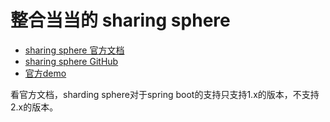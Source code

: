 # 整合当当的 sharing sphere 
- [sharing sphere 官方文档](http://shardingsphere.io/document/current/cn/overview/)
- [sharing sphere GitHub](https://github.com/sharding-sphere/sharding-sphere)
- [官方demo](https://github.com/apache/incubator-shardingsphere-example)

看官方文档，sharding sphere对于spring boot的支持只支持1.x的版本，不支持2.x的版本。

